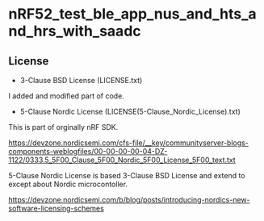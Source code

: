 # nRF52_test_ble_app_nus_and_hts_and_hrs_with_saadc

## License
- 3-Clause BSD License (LICENSE.txt)

I added and modified part of code.

- 5-Clause Nordic License (LICENSE(5-Clause_Nordic_License).txt)

This is part of orginally nRF SDK.

https://devzone.nordicsemi.com/cfs-file/__key/communityserver-blogs-components-weblogfiles/00-00-00-00-04-DZ-1122/0333.5_5F00_Clause_5F00_Nordic_5F00_License_5F00_text.txt

5-Clause Nordic License is based 3-Clause BSD License and extend to except about Nordic microcontoller.

https://devzone.nordicsemi.com/b/blog/posts/introducing-nordics-new-software-licensing-schemes
